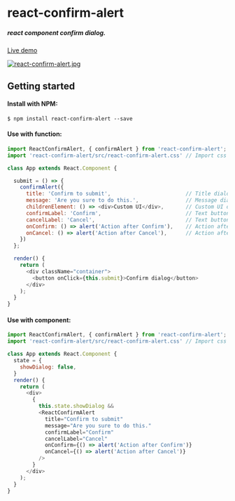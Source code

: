 # react-confirm-alert
##### react component confirm dialog.
[Live demo](https://ga-mo.github.io/react-confirm-alert/demo/)

[![react-confirm-alert.jpg](https://s22.postimg.org/4qalkjh0x/react_confirm_alert.jpg)](https://ga-mo.github.io/react-confirm-alert/demo/)
## Getting started

#### Install with NPM:
```
$ npm install react-confirm-alert --save
```

#### Use with function:
```js
import ReactConfirmAlert, { confirmAlert } from 'react-confirm-alert'; // Import
import 'react-confirm-alert/src/react-confirm-alert.css' // Import css

class App extends React.Component {

  submit = () => {
    confirmAlert({
      title: 'Confirm to submit',                        // Title dialog
      message: 'Are you sure to do this.',               // Message dialog
      childrenElement: () => <div>Custom UI</div>,       // Custom UI or Component
      confirmLabel: 'Confirm',                           // Text button confirm
      cancelLabel: 'Cancel',                             // Text button cancel
      onConfirm: () => alert('Action after Confirm'),    // Action after Confirm
      onCancel: () => alert('Action after Cancel'),      // Action after Cancel
    })
  };

  render() {
    return (
      <div className="container">
        <button onClick={this.submit}>Confirm dialog</button>
      </div>
    );
  }
}
```

#### Use with component:
```js
import ReactConfirmAlert, { confirmAlert } from 'react-confirm-alert'; // Import
import 'react-confirm-alert/src/react-confirm-alert.css' // Import css

class App extends React.Component {
  state = {
    showDialog: false,
  }
  render() {
    return (
      <div>
        {
          this.state.showDialog &&
          <ReactConfirmAlert
            title="Confirm to submit"
            message="Are you sure to do this."
            confirmLabel="Confirm"
            cancelLabel="Cancel"
            onConfirm={() => alert('Action after Confirm')}
            onCancel={() => alert('Action after Cancel')}
          />
        }
      </div>
    );
  }
}
```